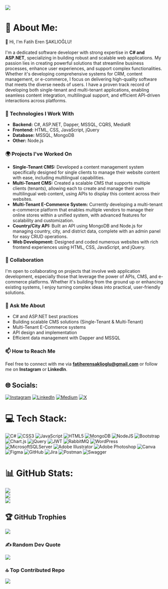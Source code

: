 [![](https://visitcount.itsvg.in/api?id=fatiherensaklioglu&icon=5&color=12)](https://visitcount.itsvg.in)
# 💫 About Me: 
👋 Hi, I'm Fatih Eren ŞAKLIOĞLU!<br><br>
I'm a dedicated software developer with strong expertise in **C# and ASP.NET**, specializing in building robust and scalable web applications. My passion lies in creating powerful solutions that streamline business processes, enhance user experiences, and support complex functionalities. Whether it's developing comprehensive systems for CRM, content management, or e-commerce, I focus on delivering high-quality software that meets the diverse needs of users. I have a proven track record of developing both single-tenant and multi-tenant applications, enabling seamless content integration, multilingual support, and efficient API-driven interactions across platforms.

### 🔧 Technologies I Work With
- **Backend:** C#, ASP.NET, Dapper, MSSQL, CQRS, MediatR
- **Frontend:** HTML, CSS, JavaScript, jQuery
- **Database:** MSSQL, MongoDB
- **Other:** Node.js

### 🌍 Projects I've Worked On
- **Single-Tenant CMS:** Developed a content management system specifically designed for single clients to manage their website content with ease, including multilingual capabilities.
- **Multi-Tenant CMS:** Created a scalable CMS that supports multiple clients (tenants), allowing each to create and manage their own multilingual web content, using APIs to display this content across their websites.
- **Multi-Tenant E-Commerce System:** Currently developing a multi-tenant e-commerce platform that enables multiple vendors to manage their online stores within a unified system, with advanced features for scalability and customization.
- **Country/City API:** Built an API using MongoDB and Node.js for managing country, city, and district data, complete with an admin panel for easy CRUD operations.
- **Web Development:** Designed and coded numerous websites with rich frontend experiences using HTML, CSS, JavaScript, and jQuery.

### 💼 Collaboration
I'm open to collaborating on projects that involve web application development, especially those that leverage the power of APIs, CMS, and e-commerce platforms. Whether it's building from the ground up or enhancing existing systems, I enjoy turning complex ideas into practical, user-friendly solutions.

### 💬 Ask Me About
- C# and ASP.NET best practices
- Building scalable CMS solutions (Single-Tenant & Multi-Tenant)
- Multi-Tenant E-Commerce systems
- API design and implementation
- Efficient data management with Dapper and MSSQL

### 📫 How to Reach Me
Feel free to connect with me via **fatiherensaklioglu@gmail.com** or follow me on **Instagram** or **LinkedIn**.



## 🌐 Socials:
[![Instagram](https://img.shields.io/badge/Instagram-%23E4405F.svg?logo=Instagram&logoColor=white)](https://instagram.com/@fth.eren) [![LinkedIn](https://img.shields.io/badge/LinkedIn-%230077B5.svg?logo=linkedin&logoColor=white)](https://linkedin.com/in/fatiherensaklioglu/) [![Medium](https://img.shields.io/badge/Medium-12100E?logo=medium&logoColor=white)](https://medium.com/@fatiherensaklioglu) [![X](https://img.shields.io/badge/X-black.svg?logo=X&logoColor=white)](https://x.com/@fatiherrenn) 

# 💻 Tech Stack:
![C#](https://img.shields.io/badge/c%23-%23239120.svg?style=for-the-badge&logo=csharp&logoColor=white) ![CSS3](https://img.shields.io/badge/css3-%231572B6.svg?style=for-the-badge&logo=css3&logoColor=white) ![JavaScript](https://img.shields.io/badge/javascript-%23323330.svg?style=for-the-badge&logo=javascript&logoColor=%23F7DF1E) ![HTML5](https://img.shields.io/badge/html5-%23E34F26.svg?style=for-the-badge&logo=html5&logoColor=white) ![MongoDB](https://img.shields.io/badge/MongoDB-%234ea94b.svg?style=for-the-badge&logo=mongodb&logoColor=white) ![NodeJS](https://img.shields.io/badge/node.js-6DA55F?style=for-the-badge&logo=node.js&logoColor=white) ![Bootstrap](https://img.shields.io/badge/bootstrap-%238511FA.svg?style=for-the-badge&logo=bootstrap&logoColor=white) ![Chart.js](https://img.shields.io/badge/chart.js-F5788D.svg?style=for-the-badge&logo=chart.js&logoColor=white) ![jQuery](https://img.shields.io/badge/jquery-%230769AD.svg?style=for-the-badge&logo=jquery&logoColor=white) ![JWT](https://img.shields.io/badge/JWT-black?style=for-the-badge&logo=JSON%20web%20tokens) ![RabbitMQ](https://img.shields.io/badge/rabbitmq-FF6600?style=for-the-badge&logo=rabbitmq&logoColor=white) ![WordPress](https://img.shields.io/badge/WordPress-%23117AC9.svg?style=for-the-badge&logo=WordPress&logoColor=white) ![MicrosoftSQLServer](https://img.shields.io/badge/Microsoft%20SQL%20Server-CC2927?style=for-the-badge&logo=microsoft%20sql%20server&logoColor=white) ![Adobe Illustrator](https://img.shields.io/badge/adobe%20illustrator-%23FF9A00.svg?style=for-the-badge&logo=adobe%20illustrator&logoColor=white) ![Adobe Photoshop](https://img.shields.io/badge/adobe%20photoshop-%2331A8FF.svg?style=for-the-badge&logo=adobe%20photoshop&logoColor=white) ![Canva](https://img.shields.io/badge/Canva-%2300C4CC.svg?style=for-the-badge&logo=Canva&logoColor=white) ![Figma](https://img.shields.io/badge/figma-%23F24E1E.svg?style=for-the-badge&logo=figma&logoColor=white) ![GitHub](https://img.shields.io/badge/github-%23121011.svg?style=for-the-badge&logo=github&logoColor=white) ![Jira](https://img.shields.io/badge/jira-%230A0FFF.svg?style=for-the-badge&logo=jira&logoColor=white) ![Postman](https://img.shields.io/badge/Postman-FF6C37?style=for-the-badge&logo=postman&logoColor=white) ![Swagger](https://img.shields.io/badge/-Swagger-%23Clojure?style=for-the-badge&logo=swagger&logoColor=white)
# 📊 GitHub Stats:
![](https://github-readme-stats.vercel.app/api?username=fatiherensaklioglu&theme=flag-india&hide_border=false&include_all_commits=true&count_private=true)<br/>
![](https://github-readme-streak-stats.herokuapp.com/?user=fatiherensaklioglu&theme=flag-india&hide_border=false)<br/>
![](https://github-readme-stats.vercel.app/api/top-langs/?username=fatiherensaklioglu&theme=flag-india&hide_border=false&include_all_commits=true&count_private=true&layout=compact)

## 🏆 GitHub Trophies
![](https://github-profile-trophy.vercel.app/?username=fatiherensaklioglu&theme=flag-india&no-frame=false&no-bg=false&margin-w=4)

### ✍️ Random Dev Quote
![](https://quotes-github-readme.vercel.app/api?type=vetical&theme=dark)

### 🔝 Top Contributed Repo
![](https://github-contributor-stats.vercel.app/api?username=fatiherensaklioglu&limit=5&theme=flag-india&combine_all_yearly_contributions=true)

